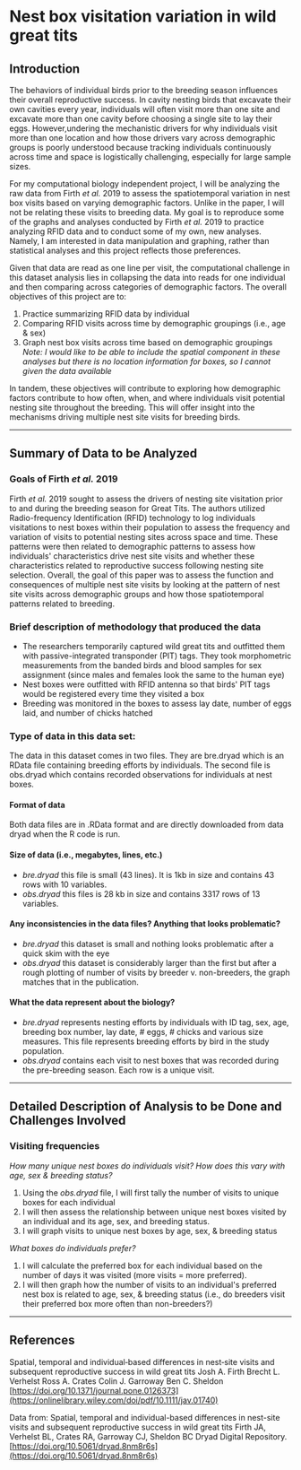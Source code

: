 # Nest box visitation variation in wild great tits 

## Introduction
The behaviors of individual birds prior to the breeding season influences their overall reproductive success. 
In cavity nesting birds that excavate their own cavities every year, individuals will often visit more than one site and excavate more than one cavity before choosing a single site to lay their eggs. 
However,undering the mechanistic drivers for why individuals visit more than one location and how those drivers vary across demographic groups is poorly understood because tracking individuals continuously across time and space is logistically challenging, especially for large sample sizes. 

For my computational biology independent project, I will be analyzing the raw data from Firth *et al.* 2019 to assess the spatiotemporal variation in nest box visits based on varying demographic factors. 
Unlike in the paper, I will not be relating these visits to breeding data. 
My goal is to reproduce some of the graphs and analyses conducted by Firth *et al.* 2019 to practice analyzing RFID data and to conduct some of my own, new analyses.
Namely, I am interested in data manipulation and graphing, rather than statistical analyses and this project reflects those preferences.

Given that data are read as one line per visit, the computational challenge in this dataset analysis lies in collapsing the data into reads for one individual and then comparing across categories of demographic factors.
The overall objectives of this project are to:
1. Practice summarizing RFID data by individual
2. Comparing RFID visits across time by demographic groupings (i.e., age & sex)
3. Graph nest box visits across time based on demographic groupings
*Note: I would like to be able to include the spatial component in these analyses but there is no location information for boxes, so I cannot given the data available*

In tandem, these objectives will contribute to exploring how demographic factors contribute to how often, when, and where individuals visit potential nesting site throughout the breeding. This will offer insight into the mechanisms driving multiple nest site visits for breeding birds.

<hr>

## Summary of Data to be Analyzed

### Goals of Firth *et al.* 2019
Firth *et al.* 2019 sought to assess the drivers of nesting site visitation prior to and during the breeding season for Great Tits.
The authors utilized Radio-frequency Identification (RFID) technology to log individuals visitations to nest boxes within their population to assess the frequency and variation of visits to potential nesting sites across space and time.
These patterns were then related to demographic patterns to assess how individuals' characteristics drive nest site visits and whether these characteristics related to reproductive success following nesting site selection.
Overall, the goal of this paper was to assess the function and consequences of multiple nest site visits by looking at the pattern of nest site visits across demographic groups and how those spatiotemporal patterns related to breeding.


### Brief description of methodology that produced the data
* The researchers temporarily captured wild great tits and outfitted them with passive-integrated transponder (PIT) tags. They took morphometric measurements from the banded birds and blood samples for sex assignment (since males and females look the same to the human eye)
* Nest boxes were outfitted with RFID antenna so that birds' PIT tags would be registered every time they visited a box
* Breeding was monitored in the boxes to assess lay date, number of eggs laid, and number of chicks hatched 


### Type of data in this data set: 
The data in this dataset comes in two files. They are bre.dryad which is an RData file containing breeding efforts by individuals. 
The second file is obs.dryad which contains recorded observations for individuals at nest boxes.

#### Format of data  
Both data files are in .RData format and are directly downloaded from data dryad when the R code is run.

#### Size of data (i.e., megabytes, lines, etc.)
* *bre.dryad* this file is small (43 lines). It is 1kb in size and contains 43 rows with 10 variables. 
* *obs.dryad* this files is 28 kb in size and contains 3317 rows of 13 variables. 

#### Any inconsistencies in the data files?  Anything that looks problematic?  
* *bre.dryad* this dataset is small and nothing looks problematic after a quick skim with the eye
* *obs.dryad* this dataset is considerably larger than the first but after a rough plotting of number of visits by breeder v. non-breeders, the graph matches that in the publication. 

#### What the data represent about the biology? 
* *bre.dryad* represents nesting efforts by individuals with ID tag, sex, age, breeding box number, lay date, # eggs, # chicks and various size measures. This file represents breeding efforts by bird in the study population.
* *obs.dryad* contains each visit to nest boxes that was recorded during the pre-breeding season. Each row is a unique visit. 


<hr>

## Detailed Description of Analysis to be Done and Challenges Involved

### Visiting frequencies 
*How many unique nest boxes do individuals visit? How does this vary with age, sex & breeding status?*
1. Using the *obs.dryad* file, I will first tally the number of visits to unique boxes for each individual 
2. I will then assess the relationship between unique nest boxes visited by an individual and its age, sex, and breeding status.
3. I will graph visits to unique nest boxes by age, sex, & breeding status

*What boxes do individuals prefer?*
1. I will calculate the preferred box for each individual based on the number of days it was visited (more visits = more preferred).
2. I will then graph how the number of visits to an individual's preferred nest box is related to age, sex, & breeding status (i.e., do breeders visit their preferred box more often than non-breeders?)

<hr>

## References 

Spatial, temporal and individual‐based differences in nest‐site visits and subsequent reproductive success in wild great tits
Josh A. Firth Brecht L. Verhelst Ross A. Crates Colin J. Garroway Ben C. Sheldon [https://doi.org/10.1371/journal.pone.0126373](https://onlinelibrary.wiley.com/doi/pdf/10.1111/jav.01740)

Data from: Spatial, temporal and individual-based differences in nest-site visits and subsequent reproductive success in wild great tits
Firth JA, Verhelst BL, Crates RA, Garroway CJ, Sheldon BC Dryad Digital Repository. [https://doi.org/10.5061/dryad.8nm8r6s](https://doi.org/10.5061/dryad.8nm8r6s)